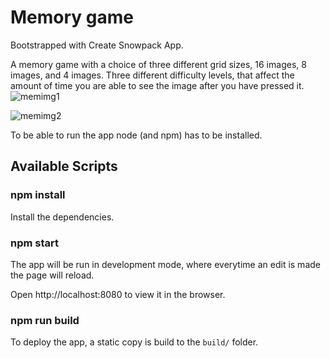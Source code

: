 # Memory game

Bootstrapped with Create Snowpack App.

A memory game with a choice of three different grid sizes, 16 images, 8 images, and 4 images. Three different difficulty levels, that affect the amount of time you are able to see the image after you have pressed it. 
![memimg1](https://user-images.githubusercontent.com/112863208/191276048-9621ea35-1963-496c-bed2-a3366a0c19fe.png)

![memimg2](https://user-images.githubusercontent.com/112863208/191276107-f17d96aa-ade0-498b-b5b9-3aa7f5281369.png)

To be able to run the app node (and npm) has to be installed.

Available Scripts
----------------------

### npm install

Install the dependencies.

### npm start

The app will be run in development mode, where everytime an edit is made the page will reload.

Open http://localhost:8080 to view it in the browser.

### npm run build

To deploy the app, a static copy is build to the `build/` folder.

